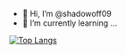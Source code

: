 - 👋 Hi, I’m @shadowoff09
- 🌱 I’m currently learning ...

[![Top Langs](https://github-readme-stats.vercel.app/api/top-langs/?username=shadowoff09&layout=compact)](https://github.com/anuraghazra/github-readme-stats)

